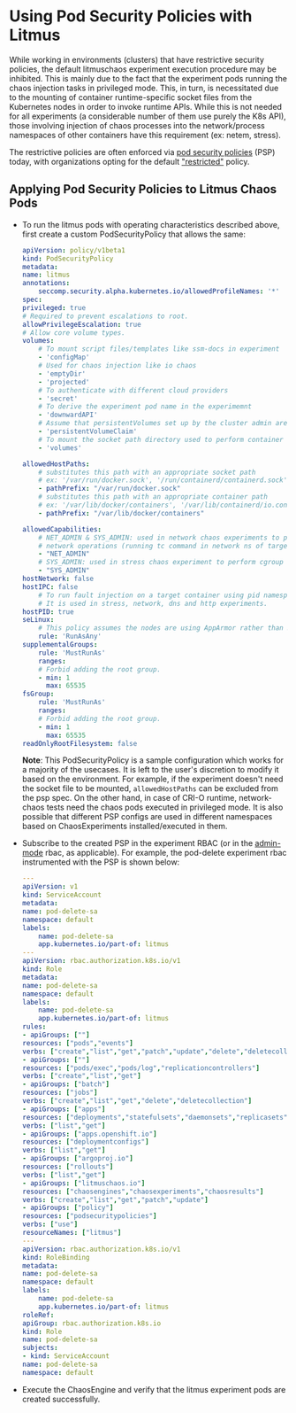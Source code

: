 # Using Pod Security Policies with Litmus

While working in environments (clusters) that have restrictive security policies, the default litmuschaos experiment execution procedure may be inhibited. 
This is mainly due to the fact that the experiment pods running the chaos injection tasks in privileged mode. This, in turn, is necessitated due to the mounting 
of container runtime-specific socket files from the Kubernetes nodes in order to invoke runtime APIs. While this is not needed for all experiments (a considerable 
number of them use purely the K8s API), those involving injection of chaos processes into the network/process namespaces of other containers have this requirement 
(ex: netem, stress).

The restrictive policies are often enforced via [pod security policies](https://kubernetes.io/docs/concepts/policy/pod-security-policy/) (PSP) today, with organizations
opting for the default ["restricted"](https://kubernetes.io/docs/concepts/policy/pod-security-policy/#example-policies) policy. 


## Applying Pod Security Policies to Litmus Chaos Pods


- To run the litmus pods with operating characteristics described above, first create a custom PodSecurityPolicy that allows the same: 

    [embedmd]:# (https://raw.githubusercontent.com/litmuschaos/chaos-charts/master/security/pod-security-policy/psp-litmus.yaml yaml)
    ```yaml
    apiVersion: policy/v1beta1
    kind: PodSecurityPolicy
    metadata:
    name: litmus
    annotations:
        seccomp.security.alpha.kubernetes.io/allowedProfileNames: '*'
    spec:
    privileged: true
    # Required to prevent escalations to root.
    allowPrivilegeEscalation: true
    # Allow core volume types.
    volumes:
        # To mount script files/templates like ssm-docs in experiment
        - 'configMap'
        # Used for chaos injection like io chaos
        - 'emptyDir'
        - 'projected'
        # To authenticate with different cloud providers
        - 'secret'
        # To derive the experiment pod name in the experimemnt
        - 'downwardAPI'
        # Assume that persistentVolumes set up by the cluster admin are safe to use.
        - 'persistentVolumeClaim'
        # To mount the socket path directory used to perform container runtime operations
        - 'volumes'

    allowedHostPaths:
        # substitutes this path with an appropriate socket path
        # ex: '/var/run/docker.sock', '/run/containerd/containerd.sock', '/run/crio/crio.sock'
        - pathPrefix: "/var/run/docker.sock"
        # substitutes this path with an appropriate container path
        # ex: '/var/lib/docker/containers', '/var/lib/containerd/io.containerd.runtime.v1.linux/k8s.io', '/var/lib/containers/storage/overlay/'
        - pathPrefix: "/var/lib/docker/containers"

    allowedCapabilities:
        # NET_ADMIN & SYS_ADMIN: used in network chaos experiments to perform
        # network operations (running tc command in network ns of target container). 
        - "NET_ADMIN"
        # SYS_ADMIN: used in stress chaos experiment to perform cgroup operations.
        - "SYS_ADMIN"
    hostNetwork: false
    hostIPC: false
        # To run fault injection on a target container using pid namespace.
        # It is used in stress, network, dns and http experiments. 
    hostPID: true
    seLinux:
        # This policy assumes the nodes are using AppArmor rather than SELinux.
        rule: 'RunAsAny'
    supplementalGroups:
        rule: 'MustRunAs'
        ranges:
        # Forbid adding the root group.
        - min: 1
          max: 65535
    fsGroup:
        rule: 'MustRunAs'
        ranges:
        # Forbid adding the root group.
        - min: 1
          max: 65535
    readOnlyRootFilesystem: false
    ```

    **Note**: This PodSecurityPolicy is a sample configuration which works for a majority of the usecases. It is left to the user's discretion to modify it based 
    on the environment. For example, if the experiment doesn't need the socket file to be mounted, `allowedHostPaths` can be excluded from the psp spec. On the
    other hand, in case of CRI-O runtime, network-chaos tests need the chaos pods executed in privileged mode. It is also possible that different PSP configs are
    used in different namespaces based on ChaosExperiments installed/executed in them. 

- Subscribe to the created PSP in the experiment RBAC (or in the [admin-mode](https://v1-docs.litmuschaos.io/docs/admin-mode/#prepare-rbac-manifest) rbac, as applicable).
  For example, the pod-delete experiment rbac instrumented with the PSP is shown below:

    [embedmd]:# (https://raw.githubusercontent.com/litmuschaos/chaos-charts/master/charts/generic/pod-delete/rbac-psp.yaml yaml) 
    ```yaml
    ---
    apiVersion: v1
    kind: ServiceAccount
    metadata:
    name: pod-delete-sa
    namespace: default
    labels:
        name: pod-delete-sa
        app.kubernetes.io/part-of: litmus
    ---
    apiVersion: rbac.authorization.k8s.io/v1
    kind: Role
    metadata:
    name: pod-delete-sa
    namespace: default
    labels:
        name: pod-delete-sa
        app.kubernetes.io/part-of: litmus
    rules:
    - apiGroups: [""]
    resources: ["pods","events"]
    verbs: ["create","list","get","patch","update","delete","deletecollection"]
    - apiGroups: [""]
    resources: ["pods/exec","pods/log","replicationcontrollers"]
    verbs: ["create","list","get"]
    - apiGroups: ["batch"]
    resources: ["jobs"]
    verbs: ["create","list","get","delete","deletecollection"]
    - apiGroups: ["apps"]
    resources: ["deployments","statefulsets","daemonsets","replicasets"]
    verbs: ["list","get"]
    - apiGroups: ["apps.openshift.io"]
    resources: ["deploymentconfigs"]
    verbs: ["list","get"]
    - apiGroups: ["argoproj.io"]
    resources: ["rollouts"]
    verbs: ["list","get"]
    - apiGroups: ["litmuschaos.io"]
    resources: ["chaosengines","chaosexperiments","chaosresults"]
    verbs: ["create","list","get","patch","update"]
    - apiGroups: ["policy"]
    resources: ["podsecuritypolicies"]
    verbs: ["use"]
    resourceNames: ["litmus"] 
    ---
    apiVersion: rbac.authorization.k8s.io/v1
    kind: RoleBinding
    metadata:
    name: pod-delete-sa
    namespace: default
    labels:
        name: pod-delete-sa
        app.kubernetes.io/part-of: litmus
    roleRef:
    apiGroup: rbac.authorization.k8s.io
    kind: Role
    name: pod-delete-sa
    subjects:
    - kind: ServiceAccount
    name: pod-delete-sa
    namespace: default

    ```

- Execute the ChaosEngine and verify that the litmus experiment pods are created successfully.  


